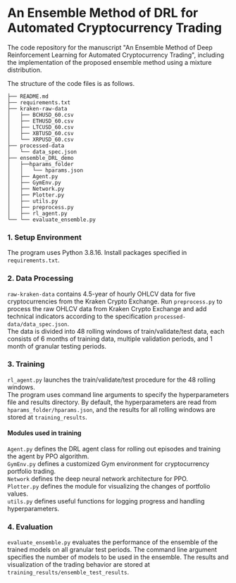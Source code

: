 # An Ensemble Method of DRL for Automated Cryptocurrency Trading

The code repository for the manuscript "An Ensemble Method of Deep Reinforcement Learning for Automated Cryptocurrency Trading", including the implementation of the proposed ensemble method using a mixture distribution.

The structure of the code files is as follows.
```angular2html
├── README.md
├── requirements.txt
├── kraken-raw-data
│   ├── BCHUSD_60.csv
│   ├── ETHUSD_60.csv
│   ├── LTCUSD_60.csv
│   ├── XBTUSD_60.csv
│   └── XRPUSD_60.csv
├── processed-data
│   └── data_spec.json
├── ensemble_DRL_demo
│   ├──hparams_folder
│   │   └── hparams.json
│   ├── Agent.py
│   ├── GymEnv.py
│   ├── Network.py
│   ├── Plotter.py
│   ├── utils.py
│   ├── preprocess.py
│   ├── rl_agent.py
└── └── evaluate_ensemble.py
```
### 1. Setup Environment
The program uses Python 3.8.16. Install packages specified in `requirements.txt`.

### 2. Data Processing
`raw-kraken-data` contains 4.5-year of hourly OHLCV data for five cryptocurrencies from the Kraken Crypto Exchange. Run `preprocess.py` to process the raw OHLCV data from Kraken Crypto Exchange and add technical indicators according to the specification `processed-data/data_spec.json`. \
The data is divided into 48 rolling windows of train/validate/test data, each consists of 6 months of training data, multiple validation periods, and 1 month of granular testing periods.

### 3. Training
`rl_agent.py` launches the train/validate/test procedure for the 48 rolling windows. \
The program uses command line arguments to specify the hyperparameters file and results directory. By default, the hyperparameters are read from `hparams_folder/hparams.json`, and the results for all rolling windows are stored at `training_results`.
#### Modules used in training
`Agent.py` defines the DRL agent class for rolling out episodes and training the agent by PPO algorithm. \
`GymEnv.py` defines a customized Gym environment for cryptocurrency portfolio trading. \
`Network` defines the deep neural network architecture for PPO. \
`Plotter.py` defines the module for visualizing the changes of portfolio values. \
`utils.py` defines useful functions for logging progress and handling hyperparameters.

### 4. Evaluation
`evaluate_ensemble.py` evaluates the performance of the ensemble of the trained models on all granular test periods. The command line argument specifies the number of models to be used in the ensemble. The results and visualization of the trading behavior are stored at `training_results/ensemble_test_results`.
